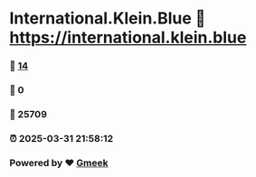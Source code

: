 # International.Klein.Blue :link: https://international.klein.blue 
### :page_facing_up: [14](https://international.klein.blue/tag.html) 
### :speech_balloon: 0 
### :hibiscus: 25709 
### :alarm_clock: 2025-03-31 21:58:12 
### Powered by :heart: [Gmeek](https://github.com/Meekdai/Gmeek)
